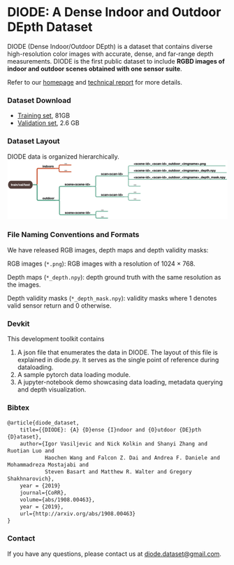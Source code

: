 # DIODE: A Dense Indoor and Outdoor DEpth Dataset


DIODE (Dense Indoor/Outdoor DEpth) is a dataset that contains diverse high-resolution color images with accurate, dense, and far-range depth measurements. DIODE is the first public dataset to include **RGBD images of indoor and outdoor scenes obtained with one sensor suite**.

Refer to our [homepage](https://diode-dataset.org) and [technical report](https://arxiv.org/abs/1908.00463) for more details.

### Dataset Download
- [Training set](http://diode-dataset.s3.amazonaws.com/train.tar.gz), 81GB
- [Validation set](http://diode-dataset.s3.amazonaws.com/val.tar.gz), 2.6 GB

### Dataset Layout
DIODE data is organized hierarchically.
![Layout](dataset_layout.png)

### File Naming Conventions and Formats
We have released RGB images, depth maps and depth validity masks:

  RGB images (`*.png`): RGB images with a resolution of 1024 × 768.

  Depth maps (`*_depth.npy`): depth ground truth with the same resolution as the images.

  Depth validity masks (`*_depth_mask.npy`): validity masks where 1 denotes valid sensor return and 0 otherwise.

### Devkit
This development toolkit contains
1. A json file that enumerates the data in DIODE. The layout of this file is explained in diode.py. It serves as the single point of reference during dataloading.
2. A sample pytorch data loading module.
3. A jupyter-notebook demo showcasing data loading, metadata querying and depth visualization.


### Bibtex
```
@article{diode_dataset,
    title={{DIODE}: {A} {D}ense {I}ndoor and {O}utdoor {DE}pth {D}ataset},
    author={Igor Vasiljevic and Nick Kolkin and Shanyi Zhang and Ruotian Luo and 
            Haochen Wang and Falcon Z. Dai and Andrea F. Daniele and Mohammadreza Mostajabi and 
            Steven Basart and Matthew R. Walter and Gregory Shakhnarovich},
    year = {2019}
    journal={CoRR},
    volume={abs/1908.00463},
    year = {2019},
    url={http://arxiv.org/abs/1908.00463}
}
```
### Contact
If you have any questions, please contact us at [diode.dataset@gmail.com](diode.dataset@gmail.com).
